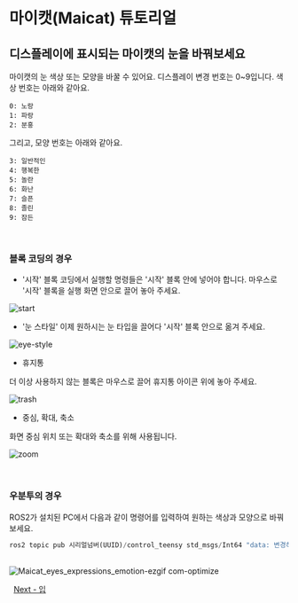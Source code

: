 # 마이캣(Maicat) 튜토리얼
## 디스플레이에 표시되는 마이캣의 눈을 바꿔보세요

마이캣의 눈 색상 또는 모양을 바꿀 수 있어요.
디스플레이 변경 번호는 0~9입니다.
색상 번호는 아래와 같아요.

    0: 노랑
    1: 파랑
    2: 분홍

그리고, 모양 번호는 아래와 같아요.

    3: 일반적인
    4: 행복한
    5: 놀란
    6: 화난
    7: 슬픈
    8: 졸린
    9: 잠든

&nbsp;
### 블록 코딩의 경우
- '시작'
블록 코딩에서 실행할 명령들은 '시작' 블록 안에 넣어야 합니다.
마우스로 '시작' 블록을 실행 화면 안으로 끌어 놓아 주세요.

![start](https://github.com/user-attachments/assets/d66f5b50-f16b-42f9-93a4-6cc79dc96c3a)

- '눈 스타일'
이제 원하시는 눈 타입을 끌어다 '시작' 블록 안으로 옮겨 주세요.

![eye-style](https://github.com/user-attachments/assets/33143008-fd2c-4650-92c4-c7282cdc2158)
  

- 휴지통

더 이상 사용하지 않는 블록은 마우스로 끌어 휴지통 아이콘 위에 놓아 주세요.

![trash](https://github.com/user-attachments/assets/796d9e0e-b132-4d5f-b425-740ae434a23a)    

- 중심, 확대, 축소

화면 중심 위치 또는 확대와 축소를 위해 사용됩니다.

![zoom](https://github.com/user-attachments/assets/0fffbb61-505e-47f5-8591-8a29ce5e59d5)

&nbsp;
### 우분투의 경우
ROS2가 설치된 PC에서 다음과 같이 명령어를 입력하여 원하는 색상과 모양으로 바꿔보세요.

```python
ros2 topic pub 시리얼넘버(UUID)/control_teensy std_msgs/Int64 "data: 변경하고 싶은 눈 번호"
```


&nbsp;
<br/>
![Maicat_eyes_expressions_emotion-ezgif com-optimize](https://github.com/macroact/maicat_tutorial/assets/106013071/98a80e0c-b105-490c-bc51-b6e511328f80)

&nbsp;
[Next - 입](../03_maicat_mouth/README.md)
